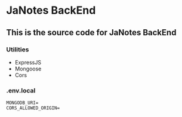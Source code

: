 # JaNotes BackEnd

## This is the source code for JaNotes BackEnd

### Utilities

- ExpressJS
- Mongoose
- Cors

### .env.local

```env
MONGODB_URI=
CORS_ALLOWED_ORIGIN=
```
